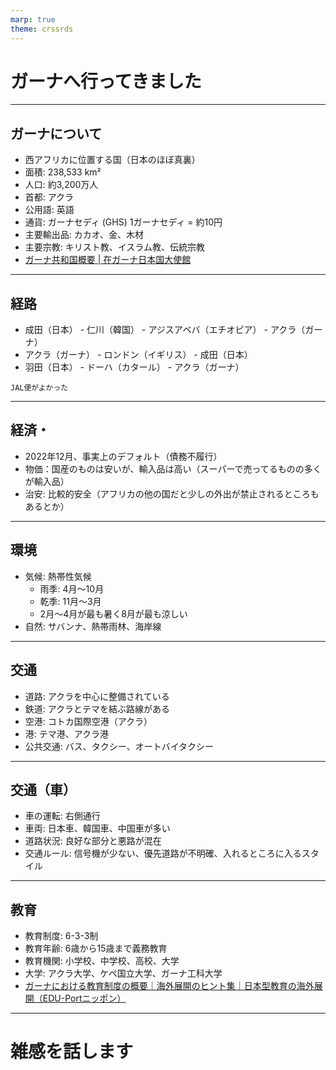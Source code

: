 ```yaml
---
marp: true
theme: crssrds
---
```


# ガーナへ行ってきました

---

## ガーナについて

- 西アフリカに位置する国（日本のほぼ真裏）
- 面積: 238,533 km²
- 人口: 約3,200万人
- 首都: アクラ
- 公用語: 英語
- 通貨: ガーナセディ (GHS) 1ガーナセディ = 約10円
- 主要輸出品: カカオ、金、木材
- 主要宗教: キリスト教、イスラム教、伝統宗教
- [ガーナ共和国概要 | 在ガーナ日本国大使館](https://www.gh.emb-japan.go.jp/itpr_ja/summary.html)

---

## 経路

- 成田（日本） - 仁川（韓国） - アジスアベバ（エチオピア） - アクラ（ガーナ）
- アクラ（ガーナ） - ロンドン（イギリス） - 成田（日本）
- 羽田（日本） - ドーハ（カタール） - アクラ（ガーナ）

```
JAL便がよかった
```

---

## 経済・
- 2022年12月、事実上のデフォルト（債務不履行）
- 物価：国産のものは安いが、輸入品は高い（スーパーで売ってるものの多くが輸入品）
- 治安: 比較的安全（アフリカの他の国だと少しの外出が禁止されるところもあるとか）

---

## 環境
- 気候: 熱帯性気候
  - 雨季: 4月〜10月
  - 乾季: 11月〜3月
  - 2月～4月が最も暑く8月が最も涼しい
- 自然: サバンナ、熱帯雨林、海岸線

---

## 交通
- 道路: アクラを中心に整備されている
- 鉄道: アクラとテマを結ぶ路線がある
- 空港: コトカ国際空港（アクラ）
- 港: テマ港、アクラ港
- 公共交通: バス、タクシー、オートバイタクシー

---

## 交通（車）
- 車の運転: 右側通行
- 車両: 日本車、韓国車、中国車が多い
- 道路状況: 良好な部分と悪路が混在
- 交通ルール: 信号機が少ない、優先道路が不明確、入れるところに入るスタイル

---

## 教育
- 教育制度: 6-3-3制
- 教育年齢: 6歳から15歳まで義務教育
- 教育機関: 小学校、中学校、高校、大学
- 大学: アクラ大学、ケペ国立大学、ガーナ工科大学
- [ガーナにおける教育制度の概要｜海外展開のヒント集｜日本型教育の海外展開（EDU-Portニッポン）](https://www.eduport.mext.go.jp/journal/needs-seeds/ghana_2024-2/)

---

# 雑感を話します